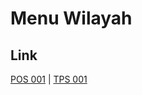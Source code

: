 # Menu Wilayah

## Link

[POS 001](https://github.com/gigit-pemilu/pemilu-2024-99-luar-negeri/tree/main/pileg-dpr/hitung-suara/sub/99-luar-negeri/sub/76-moskow-rusia/sub/01-moskow-rusia/sub/0001-moskow-rusia/sub/001-pos-001)
 | 
[TPS 001](https://github.com/gigit-pemilu/pemilu-2024-99-luar-negeri/tree/main/pileg-dpr/hitung-suara/sub/99-luar-negeri/sub/76-moskow-rusia/sub/01-moskow-rusia/sub/0001-moskow-rusia/sub/002-tps-001)

